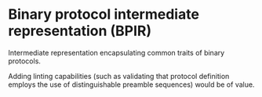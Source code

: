 # Binary protocol intermediate representation (BPIR)

Intermediate representation encapsulating common traits of binary protocols.

Adding linting capabilities (such as validating that protocol definition employs
the use of distinguishable preamble sequences) would be of value.
